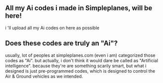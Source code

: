 ## All my Ai codes i made in Simpleplanes, will be here!
i 'll upload all my Ai codes on here as possible
## Does these codes are truly an "Ai"?
usually, lot of peoples at simpleplanes.com (even i am) categorized those codes as "Ai".
but actually, i don't think it would dare be called as "Artificial intelligence". because they're are something scarily smart, but what i designed is just pre-programmed codes, which is designed to control the Air & Ground vehicles as we intended.
